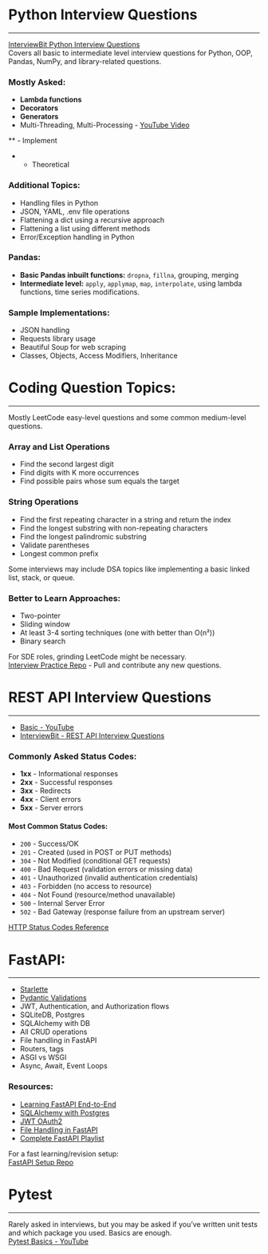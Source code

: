 # Python Interview Questions
--------------------------

[InterviewBit Python Interview Questions](https://www.interviewbit.com/python-interview-questions/)  
Covers all basic to intermediate level interview questions for Python, OOP, Pandas, NumPy, and library-related questions.

### Mostly Asked:
- **Lambda functions**  
- **Decorators**  
- **Generators**  
- Multi-Threading, Multi-Processing - [YouTube Video](https://www.youtube.com/watch?v=PJ4t2U15ACo&list=PLeo1K3hjS3uub3PRhdoCTY8BxMKSW7RjN)

** - Implement  
* - Theoretical

### Additional Topics:
- Handling files in Python
- JSON, YAML, .env file operations
- Flattening a dict using a recursive approach
- Flattening a list using different methods
- Error/Exception handling in Python

### Pandas:
- **Basic Pandas inbuilt functions:** `dropna`, `fillna`, grouping, merging  
- **Intermediate level:** `apply`, `applymap`, `map`, `interpolate`, using lambda functions, time series modifications.

### Sample Implementations:
- JSON handling
- Requests library usage
- Beautiful Soup for web scraping
- Classes, Objects, Access Modifiers, Inheritance

# Coding Question Topics:
-----------------------
Mostly LeetCode easy-level questions and some common medium-level questions.

### Array and List Operations
- Find the second largest digit
- Find digits with K more occurrences
- Find possible pairs whose sum equals the target

### String Operations
- Find the first repeating character in a string and return the index
- Find the longest substring with non-repeating characters
- Find the longest palindromic substring
- Validate parentheses
- Longest common prefix

Some interviews may include DSA topics like implementing a basic linked list, stack, or queue.

### Better to Learn Approaches:
- Two-pointer
- Sliding window
- At least 3-4 sorting techniques (one with better than O(n²))
- Binary search

For SDE roles, grinding LeetCode might be necessary.  
[Interview Practice Repo](https://github.com/krishnamurthy-srinivasan/interview_practice/tree/main/personal-practice) - Pull and contribute any new questions.

# REST API Interview Questions
----------------------------
- [Basic - YouTube](https://youtu.be/-mN3VyJuCjM?si=5fr8KnDIxtLqO_Pk)  
- [InterviewBit - REST API Interview Questions](https://www.interviewbit.com/rest-api-interview-questions/)

### Commonly Asked Status Codes:
- **1xx** - Informational responses
- **2xx** - Successful responses
- **3xx** - Redirects
- **4xx** - Client errors
- **5xx** - Server errors

#### Most Common Status Codes:
- `200` - Success/OK
- `201` - Created (used in POST or PUT methods)
- `304` - Not Modified (conditional GET requests)
- `400` - Bad Request (validation errors or missing data)
- `401` - Unauthorized (invalid authentication credentials)
- `403` - Forbidden (no access to resource)
- `404` - Not Found (resource/method unavailable)
- `500` - Internal Server Error
- `502` - Bad Gateway (response failure from an upstream server)

[HTTP Status Codes Reference](https://www.w3schools.com/tags/ref_httpmessages.asp)

# FastAPI:
---------
- [Starlette](https://www.starlette.io/)
- [Pydantic Validations](https://docs.pydantic.dev/latest/)
- JWT, Authentication, and Authorization flows
- SQLiteDB, Postgres
- SQLAlchemy with DB
- All CRUD operations
- File handling in FastAPI
- Routers, tags
- ASGI vs WSGI
- Async, Await, Event Loops

### Resources:
- [Learning FastAPI End-to-End](https://www.fastapitutorial.com/blog/what-are-we-going-to-build/)
- [SQLAlchemy with Postgres](https://youtu.be/398DuQbQJq0?si=BPrKkmpRjaTul8wb)
- [JWT OAuth2](https://youtu.be/0A_GCXBCNUQ?si=5usNy1pJYsfLwJhb)
- [File Handling in FastAPI](https://youtu.be/m6Ma6B6VlFs?si=u4vUY34p4TaGWI1J)
- [Complete FastAPI Playlist](https://www.youtube.com/watch?v=8SdR5i3ZoqE&list=PLK8U0kF0E_D6l19LhOGWhVZ3sQ6ujJKq_)

For a fast learning/revision setup:  
[FastAPI Setup Repo](https://github.com/krishnamurthy-srinivasan/FastAPI-PgSQL-SQLAchemy-Oauth2-JWT-Filehandling)

# Pytest
------
Rarely asked in interviews, but you may be asked if you’ve written unit tests and which package you used. Basics are enough.  
[Pytest Basics - YouTube](https://youtu.be/jM-zWp8dNQA?si=f_Bl_T4ftaLyXKmY)
